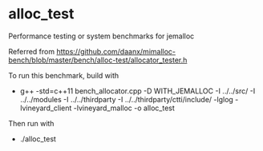 # alloc_test
Performance testing or system benchmarks for jemalloc

Referred from https://github.com/daanx/mimalloc-bench/blob/master/bench/alloc-test/allocator_tester.h

To run this benchmark, build with

 - g++ -std=c++11 bench_allocator.cpp -D WITH_JEMALLOC -I ../../src/ -I ../../modules
-I ../../thirdparty -I ../../thirdparty/ctti/include/ -lglog -lvineyard_client
-lvineyard_malloc -o alloc_test

Then run with

- ./alloc_test